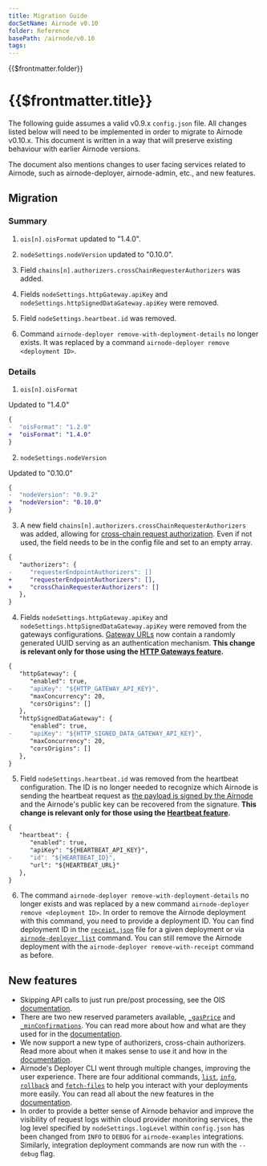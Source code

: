 ```yaml
---
title: Migration Guide
docSetName: Airnode v0.10
folder: Reference
basePath: /airnode/v0.10
tags:
---
```


<TitleSpan>{{$frontmatter.folder}}</TitleSpan>

# {{$frontmatter.title}}

<VersionWarning/>

<!--TocHeader />
<TOC class="table-of-contents" :include-level="[2,3]" /-->

The following guide assumes a valid v0.9.x `config.json` file. All changes
listed below will need to be implemented in order to migrate to Airnode v0.10.x.
This document is written in a way that will preserve existing behaviour with
earlier Airnode versions.

The document also mentions changes to user facing services related to Airnode,
such as airnode-deployer, airnode-admin, etc., and new features.

## Migration

### Summary

1. `ois[n].oisFormat` updated to "1.4.0".

2. `nodeSettings.nodeVersion` updated to "0.10.0".

3. Field `chains[n].authorizers.crossChainRequesterAuthorizers` was added.

4. Fields `nodeSettings.httpGateway.apiKey` and
   `nodeSettings.httpSignedDataGateway.apiKey` were removed.

5. Field `nodeSettings.heartbeat.id` was removed.

6. Command `airnode-deployer remove-with-deployment-details` no longer exists.
   It was replaced by a command `airnode-deployer remove <deployment ID>`.

### Details

1. `ois[n].oisFormat`

Updated to "1.4.0"

```diff
{
-  "oisFormat": "1.2.0"
+  "oisFormat": "1.4.0"
}
```

2. `nodeSettings.nodeVersion`

Updated to "0.10.0"

```diff
{
-  "nodeVersion": "0.9.2"
+  "nodeVersion": "0.10.0"
}
```

3. A new field `chains[n].authorizers.crossChainRequesterAuthorizers` was added,
   allowing for
   [cross-chain request authorization](../concepts/authorizers.md#cross-chain-crosschainrequesterauthorizers).
   Even if not used, the field needs to be in the config file and set to an
   empty array.

```diff
{
   "authorizers": {
-     "requesterEndpointAuthorizers": []
+     "requesterEndpointAuthorizers": [],
+     "crossChainRequesterAuthorizers": []
   },
}
```

4. Fields `nodeSettings.httpGateway.apiKey` and
   `nodeSettings.httpSignedDataGateway.apiKey` were removed from the gateways
   configurations.
   [Gateway URLs](../grp-providers/guides/build-an-airnode/http-gateways.md#gateway-urls)
   now contain a randomly generated UUID serving as an authentication mechanism.
   **This change is relevant only for those using the
   [HTTP Gateways feature](../grp-providers/guides/build-an-airnode/http-gateways.md).**

```diff
{
   "httpGateway": {
      "enabled": true,
-     "apiKey": "${HTTP_GATEWAY_API_KEY}",
      "maxConcurrency": 20,
      "corsOrigins": []
   },
   "httpSignedDataGateway": {
      "enabled": true,
-     "apiKey": "${HTTP_SIGNED_DATA_GATEWAY_API_KEY}",
      "maxConcurrency": 20,
      "corsOrigins": []
   },
}
```

5. Field `nodeSettings.heartbeat.id` was removed from the heartbeat
   configuration. The ID is no longer needed to recognize which Airnode is
   sending the heartbeat request as
   [the payload is signed by the Airnode](../grp-providers/guides/build-an-airnode/heartbeat.md#heartbeat-endpoint)
   and the Airnode's public key can be recovered from the signature. **This
   change is relevant only for those using the
   [Heartbeat feature](../grp-providers/guides/build-an-airnode/heartbeat.md).**

```diff
{
   "heartbeat": {
      "enabled": true,
      "apiKey": "${HEARTBEAT_API_KEY}",
-     "id": "${HEARTBEAT_ID}",
      "url": "${HEARTBEAT_URL}"
   },
}
```

6. The command `airnode-deployer remove-with-deployment-details` no longer
   exists and was replaced by a new command
   `airnode-deployer remove <deployment ID>`. In order to remove the Airnode
   deployment with this command, you need to provide a deployment ID. You can
   find deployment ID in the
   [`receipt.json`](./deployment-files/receipt-json.md) file for a given
   deployment or via
   [`airnode-deployer list`](./packages/deployer.md#listing-airnodes) command.
   You can still remove the Airnode deployment with the
   `airnode-deployer remove-with-receipt` command as before.

## New features

- Skipping API calls to just run pre/post processing, see the OIS
  [documentation](/ois/v1.4/processing.md#skip-the-api-call).
- There are two new reserved parameters available,
  [`_gasPrice`](../../../ois/v1.4/reserved-parameters.md#gasprice) and
  [`_minConfirmations`](../../../ois/v1.4/reserved-parameters.md#minconfirmations).
  You can read more about how and what are they used for in the
  [documentation](../../../ois/v1.4/reserved-parameters.md).
- We now support a new type of authorizers, cross-chain authorizers. Read more
  about when it makes sense to use it and how in the
  [documentation](../concepts/authorizers.md#cross-chain-crosschainrequesterauthorizers).
- Airnode's Deployer CLI went through multiple changes, improving the user
  experience. There are four additional commands,
  [`list`](./packages/deployer.md#listing-airnodes),
  [`info`](./packages/deployer.md#fetching-deployment-information),
  [`rollback`](./packages/deployer.md#reverting-to-a-previous-version) and
  [`fetch-files`](./packages/deployer.md#fetching-deployment-files) to help you
  interact with your deployments more easily. You can read all about the new
  features in the [documentation](../grp-providers/docker/deployer-image.md).
- In order to provide a better sense of Airnode behavior and improve the
  visibility of request logs within cloud provider monitoring services, the log
  level specified by `nodeSettings.logLevel` within `config.json` has been
  changed from `INFO` to `DEBUG` for `airnode-examples` integrations. Similarly,
  integration deployment commands are now run with the `--debug` flag.
